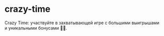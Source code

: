 # crazy-time
Crazy Time: участвуйте в захватывающей игре с большими выигрышами и уникальными бонусами 🎉💥.
